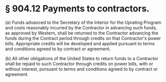 # § 904.12   Payments to contractors.

(a) Funds advanced to the Secretary of the Interior for the Uprating Program and costs reasonably incurred by the Contractor in advancing such funds, as approved by Western, shall be returned to the Contractor advancing the funds during the Contract period through credits on that Contractor's power bills. Appropriate credits will be developed and applied pursuant to terms and conditions agreed to by contract or agreement. 


(b) All other obligations of the United States to return funds to a Contractor shall be repaid to such Contractor through credits on power bills, with or without interest, pursuant to terms and conditions agreed to by contract or agreement. 




